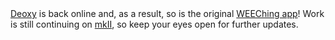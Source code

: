 <html><body><a title="DeoxyRiboNucleicHyperDimension" href="http://deoxy.org/" target="_blank">Deoxy</a> is back online and, as a result, so is the original <a title="WEEChing" href="http://games.wiseeyesent.com/weeching/iching.html" target="_blank">WEEChing app</a>! Work is still continuing on <a title="WEEChing Design Doc" href="https://docs.google.com/document/d/163UNkPpUZHeMm2xf5OiORDiD7DNjYpOxLj7lXTMHERo/edit?usp=sharing" target="_blank">mkII</a>, so keep your eyes open for further updates.</body></html>